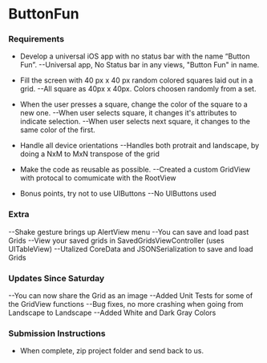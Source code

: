 ButtonFun
=========

### Requirements
*	Develop a universal iOS app with no status bar with the name “Button Fun”. 
    --Universal app, No Status bar in any views, "Button Fun" in name.

* Fill the screen with 40 px x 40 px random colored squares laid out in a grid. 
    --All square as 40px x 40px. Colors choosen randomly from a set.
    
* When the user presses a square, change the color of the square to a new one. 
    --When user selects square, it changes it's attributes to indicate selection.
    --When user selects next square, it changes to the same color of the first.

* Handle all device orientations 
    --Handles both protrait and landscape, by doing a NxM to MxN transpose of the grid

* Make the code as reusable as possible.
    --Created a custom GridView with protocal to comumicate with the RootView

* Bonus points, try not to use UIButtons 
    --No UIButtons used

### Extra
--Shake gesture brings up AlertView menu
--You can save and load past Grids
--View your saved grids in SavedGridsViewController (uses UITableView)
--Utalized CoreData and JSONSerialization to save and load Grids

### Updates Since Saturday
--You can now share the Grid as an image
--Added Unit Tests for some of the GridView functions
--Bug fixes, no more crashing when going from Landscape to Landscape
--Added White and Dark Gray Colors


### Submission Instructions

* When complete, zip project folder and send back to us.
